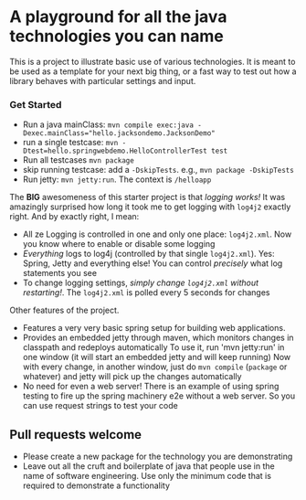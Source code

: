 # A playground for all the java technologies you can name


This is a project to illustrate basic use of various technologies.
It is meant to be used as a template for your next big thing, 
or a fast way to test out how a library behaves with particular settings and input.


### Get Started

- Run a java mainClass: `mvn compile exec:java -Dexec.mainClass="hello.jacksondemo.JacksonDemo"`
- run a single testcase: `mvn -Dtest=hello.springwebdemo.HelloControllerTest test`
- Run all testcases `mvn package`
- skip running testcase: add a `-DskipTests`. e.g., `mvn package -DskipTests`
- Run jetty: `mvn jetty:run`. The context is `/helloapp`

The **BIG** awesomeness of this starter project is that *logging works!*
It was amazingly surprised how long it took me to get logging with `log4j2` exactly right.
And by exactly right, I mean:

- All ze Logging is controlled in one and only one place: `log4j2.xml`. Now you know where to enable or disable some logging
- *Everything* logs to log4j (controlled by that single `log4j2.xml`). Yes: Spring, Jetty and everything else! 
You can control *precisely* what log statements you see
- To change logging settings, *simply change `log4j2.xml` without restarting!*. The `log4j2.xml`
is polled every 5 seconds for changes

Other features of the project.

- Features a very very basic spring setup for building web applications.
- Provides an embedded jetty through maven, which monitors changes in classpath and redeploys automatically
 To use it, run 'mvn jetty:run' in one window (it will start an embedded jetty and will keep running)
 Now with every change, in another window, just do `mvn compile` (`package` or whatever) and jetty will pick up the changes automatically
- No need for even a web server! There is an example of using spring testing to fire up the
spring machinery e2e without a web server. So you can use request strings to test your code

## Pull requests welcome

- Please create a new package for the technology you are demonstrating
- Leave out all the cruft and boilerplate of java that people use in the name of software engineering. Use only the minimum code that is required to demonstrate a functionality